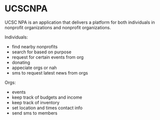 # UCSCNPA

UCSC NPA is an application that delivers a platform for both individuals in nonprofit organizations and nonprofit organizations.

Individuals:
- find nearby nonprofits
- search for based on purpose
- request for certain events from org
- donating
- appeciate orgs or nah
- sms to request latest news from orgs

Orgs:
- events
- keep track of budgets and income
- keep track of inventory
- set location and times contact info
- send sms to members
